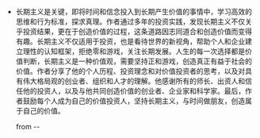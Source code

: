 - 长期主义是关键，即将时间和信念投入到长期产生价值的事情中，学习高效的思维和行为标准，探求真理。作者通过多年的投资实践，发现长期主义不仅关乎投资结果，更在于创造价值的过程，这条道路因志同道合和创造价值而变得有趣。长期主义不仅适用于投资，也是看待世界的新视角，帮助个人和企业建立理性的认知框架，拒绝零和游戏，关注长期发展。人生的每一次选择都是价值判断，长期主义是一种价值观，需要坚持正和游戏，创造真正有益于社会的价值。作者分享了他的个人历程、投资理念和对价值投资者的思考，以及对具有伟大格局观的创业者、组织和人才的理解。他感谢所有的师长、出资人和信任他的投资人，以及与他共同创造价值的创业者、企业家和科学家。最后，作者鼓励每个人成为自己的价值投资人，坚持长期主义，与时间做朋友，创造属于自己的价值。
  
  from --